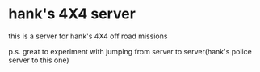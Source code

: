 # hank's 4X4 server

this is a server for hank's 4X4 off road missions 

p.s. great to experiment with jumping from server to server(hank's police server to this one) 
